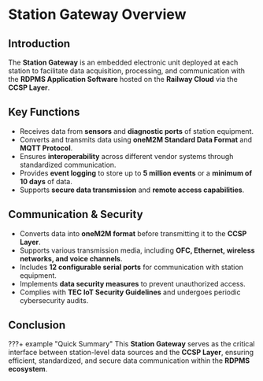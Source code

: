 # Station Gateway Overview

## Introduction
The **Station Gateway** is an embedded electronic unit deployed at each station to facilitate data acquisition, processing, and communication with the **RDPMS Application Software** hosted on the **Railway Cloud** via the **CCSP Layer**.

## Key Functions
- Receives data from **sensors** and **diagnostic ports** of station equipment.
- Converts and transmits data using **oneM2M Standard Data Format** and **MQTT Protocol**.
- Ensures **interoperability** across different vendor systems through standardized communication.
- Provides **event logging** to store up to **5 million events** or a **minimum of 10 days** of data.
- Supports **secure data transmission** and **remote access capabilities**.

## Communication & Security
- Converts data into **oneM2M format** before transmitting it to the **CCSP Layer**.
- Supports various transmission media, including **OFC, Ethernet, wireless networks, and voice channels**.
- Includes **12 configurable serial ports** for communication with station equipment.
- Implements **data security measures** to prevent unauthorized access.
- Complies with **TEC IoT Security Guidelines** and undergoes periodic cybersecurity audits.


## Conclusion

???+ example "Quick Summary"
    This **Station Gateway** serves as the critical interface between station-level data sources and the **CCSP Layer**, ensuring efficient, standardized, and secure data communication within the **RDPMS ecosystem**.

